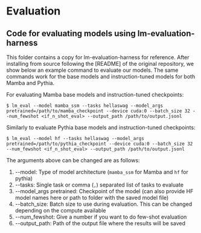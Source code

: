 # Evaluation
## Code for evaluating models using lm-evaluation-harness

This folder contains a copy for lm-evaluation-harness for reference. After installing from source following the [README] of the original repository, we show below an example command to evaluate our models. The same commands work for the base models and instruction-tuned models for both Mamba and Pythia.

For evaluating Mamba base models and instruction-tuned checkpoints:

```
$ lm_eval --model mamba_ssm --tasks hellaswag --model_args pretrained=/path/to/mamba_checkpoint --device cuda:0 --batch_size 32 --num_fewshot <if_n_shot_eval> --output_path /path/to/output.jsonl
```

Similarly to evaluate Pythia base models and instruction-tuned checkpoints:
```
$ lm_eval --model hf --tasks hellaswag --model_args pretrained=/path/to/pythia_checkpoint --device cuda:0 --batch_size 32 --num_fewshot <if_n_shot_eval> --output_path /path/to/output.jsonl
```
The arguments above can be changed are as follows:

1. --model: Type of model architecture (`mamba_ssm` for Mamba and `hf` for pythia)
2. --tasks: Single task or comma (`,`) separated list of tasks to evaluate
3. --model_args pretrained: Checkpoint of the model (can also provide HF model names here or path to folder with the saved model file)
4. --batch_size: Batch size to use during evaluation. This can be changed depending on the compute available
5. --num_fewshot: Give a number if you want to do few-shot evaluation
6. --output_path: Path of the output file where the results will be saved
